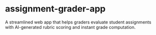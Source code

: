 # assignment-grader-app
A streamlined web app that helps graders evaluate student assignments with AI-generated rubric scoring and instant grade computation.
